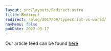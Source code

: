 ```yaml
---
layout: src/layouts/Redirect.astro
title: Redirect
redirect: /blog/2017/09/typescript-vs-world/
navMenu: false
pubDate: 2022-09-17
---
```

<div>
Our article feed can be found <a href="/blog/2017/09/typescript-vs-world/">here</a>
</div>
